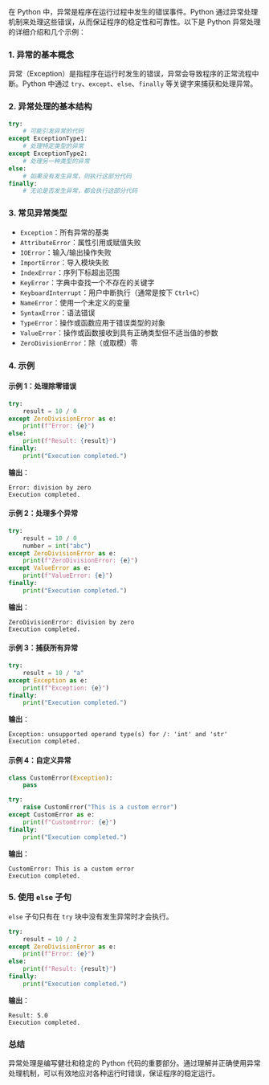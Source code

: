 在 Python 中，异常是程序在运行过程中发生的错误事件。Python 通过异常处理机制来处理这些错误，从而保证程序的稳定性和可靠性。以下是 Python 异常处理的详细介绍和几个示例：

### 1. 异常的基本概念
异常（Exception）是指程序在运行时发生的错误，异常会导致程序的正常流程中断。Python 中通过 `try`、`except`、`else`、`finally` 等关键字来捕获和处理异常。

### 2. 异常处理的基本结构
```python
try:
    # 可能引发异常的代码
except ExceptionType1:
    # 处理特定类型的异常
except ExceptionType2:
    # 处理另一种类型的异常
else:
    # 如果没有发生异常，则执行这部分代码
finally:
    # 无论是否发生异常，都会执行这部分代码
```

### 3. 常见异常类型
- `Exception`：所有异常的基类
- `AttributeError`：属性引用或赋值失败
- `IOError`：输入/输出操作失败
- `ImportError`：导入模块失败
- `IndexError`：序列下标超出范围
- `KeyError`：字典中查找一个不存在的关键字
- `KeyboardInterrupt`：用户中断执行（通常是按下 `Ctrl+C`）
- `NameError`：使用一个未定义的变量
- `SyntaxError`：语法错误
- `TypeError`：操作或函数应用于错误类型的对象
- `ValueError`：操作或函数接收到具有正确类型但不适当值的参数
- `ZeroDivisionError`：除（或取模）零

### 4. 示例
#### 示例 1：处理除零错误
```python
try:
    result = 10 / 0
except ZeroDivisionError as e:
    print(f"Error: {e}")
else:
    print(f"Result: {result}")
finally:
    print("Execution completed.")
```
**输出**：
```
Error: division by zero
Execution completed.
```

#### 示例 2：处理多个异常
```python
try:
    result = 10 / 0
    number = int("abc")
except ZeroDivisionError as e:
    print(f"ZeroDivisionError: {e}")
except ValueError as e:
    print(f"ValueError: {e}")
finally:
    print("Execution completed.")
```
**输出**：
```
ZeroDivisionError: division by zero
Execution completed.
```

#### 示例 3：捕获所有异常
```python
try:
    result = 10 / "a"
except Exception as e:
    print(f"Exception: {e}")
finally:
    print("Execution completed.")
```
**输出**：
```
Exception: unsupported operand type(s) for /: 'int' and 'str'
Execution completed.
```

#### 示例 4：自定义异常
```python
class CustomError(Exception):
    pass

try:
    raise CustomError("This is a custom error")
except CustomError as e:
    print(f"CustomError: {e}")
finally:
    print("Execution completed.")
```
**输出**：
```
CustomError: This is a custom error
Execution completed.
```

### 5. 使用 `else` 子句
`else` 子句只有在 `try` 块中没有发生异常时才会执行。
```python
try:
    result = 10 / 2
except ZeroDivisionError as e:
    print(f"Error: {e}")
else:
    print(f"Result: {result}")
finally:
    print("Execution completed.")
```
**输出**：
```
Result: 5.0
Execution completed.
```

### 总结
异常处理是编写健壮和稳定的 Python 代码的重要部分。通过理解并正确使用异常处理机制，可以有效地应对各种运行时错误，保证程序的稳定运行。